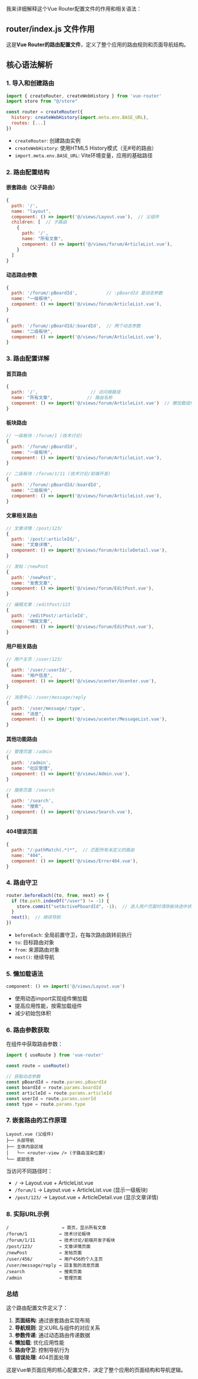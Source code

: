 我来详细解释这个Vue Router配置文件的作用和相关语法：

## router/index.js 文件作用

这是**Vue Router的路由配置文件**，定义了整个应用的路由规则和页面导航结构。

## 核心语法解析

### 1. **导入和创建路由**

```javascript
import { createRouter, createWebHistory } from 'vue-router'
import store from "@/store"

const router = createRouter({
  history: createWebHistory(import.meta.env.BASE_URL),
  routes: [...]
})
```

- `createRouter`: 创建路由实例
- `createWebHistory`: 使用HTML5 History模式（无#号的路由）
- `import.meta.env.BASE_URL`: Vite环境变量，应用的基础路径

### 2. **路由配置结构**

#### 嵌套路由（父子路由）

```javascript
{
  path: '/',
  name: "layout",
  component: () => import('@/views/Layout.vue'),  // 父组件
  children: [  // 子路由
    {
      path: '/',
      name: "所有文章",
      component: () => import('@/views/forum/ArticleList.vue'),
    }
  ]
}
```

#### 动态路由参数

```javascript
{
  path: '/forum/:pBoardId',           // :pBoardId 是动态参数
  name: "一级板块",
  component: () => import('@/views/forum/ArticleList.vue'),
}

{
  path: '/forum/:pBoardId/:boardId',  // 两个动态参数
  name: "二级板块", 
  component: () => import('@/views/forum/ArticleList.vue'),
}
```

### 3. **路由配置详解**

#### 首页路由

```javascript
{
  path: '/',                    // 访问根路径
  name: "所有文章",             // 路由名称
  component: () => import('@/views/forum/ArticleList.vue')  // 懒加载组件
}
```

#### 板块路由

```javascript
// 一级板块：/forum/1 (技术讨论)
{
  path: '/forum/:pBoardId',
  name: "一级板块",
  component: () => import('@/views/forum/ArticleList.vue'),
}

// 二级板块：/forum/1/11 (技术讨论/前端开发)
{
  path: '/forum/:pBoardId/:boardId',
  name: "二级板块",
  component: () => import('@/views/forum/ArticleList.vue'),
}
```

#### 文章相关路由

```javascript
// 文章详情：/post/123/
{
  path: '/post/:articleId/',
  name: "文章详情",
  component: () => import('@/views/forum/ArticleDetail.vue'),
}

// 发帖：/newPost
{
  path: '/newPost',
  name: "发表文章",
  component: () => import('@/views/forum/EditPost.vue'),
}

// 编辑文章：/editPost/123
{
  path: '/editPost/:articleId',
  name: "编辑文章",
  component: () => import('@/views/forum/EditPost.vue'),
}
```

#### 用户相关路由

```javascript
// 用户主页：/user/123/
{
  path: '/user/:userId/',
  name: "用户信息",
  component: () => import('@/views/ucenter/Ucenter.vue'),
}

// 消息中心：/user/message/reply
{
  path: '/user/message/:type',
  name: "消息",
  component: () => import('@/views/ucenter/MessageList.vue'),
}
```

#### 其他功能路由

```javascript
// 管理页面：/admin
{
  path: '/admin',
  name: "社区管理",
  component: () => import('@/views/Admin.vue'),
}

// 搜索页面：/search
{
  path: '/search',
  name: "搜索",
  component: () => import('@/views/Search.vue'),
}
```

#### 404错误页面

```javascript
{
  path: "/:pathMatch(.*)*",  // 匹配所有未定义的路由
  name: "404",
  component: () => import('@/views/Error404.vue'),
}
```

### 4. **路由守卫**

```javascript
router.beforeEach((to, from, next) => {
  if (to.path.indexOf("/user") != -1) {
    store.commit("setActivePboardId", -1);  // 进入用户页面时清除板块选中状态
  }
  next();  // 继续导航
})
```

- `beforeEach`: 全局前置守卫，在每次路由跳转前执行
- `to`: 目标路由对象
- `from`: 来源路由对象
- `next()`: 继续导航

### 5. **懒加载语法**

```javascript
component: () => import('@/views/Layout.vue')
```

- 使用动态import实现组件懒加载
- 提高应用性能，按需加载组件
- 减少初始包体积

### 6. **路由参数获取**

在组件中获取路由参数：

```javascript
import { useRoute } from 'vue-router'

const route = useRoute()

// 获取动态参数
const pBoardId = route.params.pBoardId
const boardId = route.params.boardId
const articleId = route.params.articleId
const userId = route.params.userId
const type = route.params.type
```

### 7. **嵌套路由的工作原理**

```
Layout.vue (父组件)
├── 头部导航
├── 主体内容区域
│   └── <router-view /> (子路由渲染位置)
└── 底部信息
```

当访问不同路径时：

- `/` → Layout.vue + ArticleList.vue
- `/forum/1` → Layout.vue + ArticleList.vue (显示一级板块)
- `/post/123/` → Layout.vue + ArticleDetail.vue (显示文章详情)

### 8. **实际URL示例**

```
/                    → 首页，显示所有文章
/forum/1            → 技术讨论板块
/forum/1/11         → 技术讨论/前端开发子板块
/post/123/          → 文章详情页面
/newPost            → 发帖页面
/user/456/          → 用户456的个人主页
/user/message/reply → 回复我的消息页面
/search             → 搜索页面
/admin              → 管理页面
```

### 总结

这个路由配置文件定义了：

1. **页面结构**: 通过嵌套路由实现布局
2. **导航规则**: 定义URL与组件的对应关系
3. **参数传递**: 通过动态路由传递数据
4. **懒加载**: 优化应用性能
5. **路由守卫**: 控制导航行为
6. **错误处理**: 404页面处理

这是Vue单页面应用的核心配置文件，决定了整个应用的页面结构和导航逻辑。
